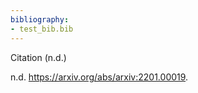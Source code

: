 ```yaml
---
bibliography:
- test_bib.bib
---
```


Citation (n.d.)

<div id="refs" class="references csl-bib-body hanging-indent">

<div id="ref-url:https://arxiv.org/abs/arxiv:2201.00019"
class="csl-entry">

n.d. <https://arxiv.org/abs/arxiv:2201.00019>.

</div>

</div>
